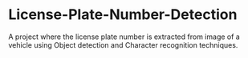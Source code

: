 # License-Plate-Number-Detection
A project where the license plate number is extracted from image of a vehicle using Object detection and Character recognition techniques.
